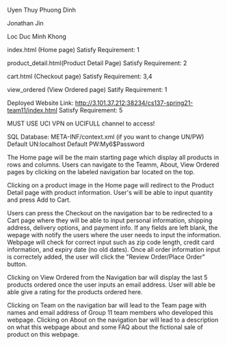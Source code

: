 Uyen Thuy Phuong Dinh

Jonathan Jin

Loc Duc Minh Khong

index.html (Home page)
Satisfy Requirement: 1

product_detail.html(Product Detail Page)
Satisfy Requirement: 2

cart.html (Checkout page)
Satisfy Requirement: 3,4

view_ordered (View Ordered page)
Satify Requirement: 1

Deployed Website Link:
http://3.101.37.212:38234/cs137-spring21-team11/index.html
Satisfy Requirement: 5

MUST USE UCI VPN on UCIFULL channel to access!

SQL Database:
META-INF/context.xml (if you want to change UN/PW)
Default UN:localhost
Default PW:My6$Password

The Home page will be the main starting page which display all products in rows and columns. Users can navigate to the Teamm, About, View Ordered pages by clicking on the 
labeled navigation bar located on the top.

Clicking on a product image in the Home page will redirect to the Product Detail page with product information. User's will be able to input quantity and press Add to Cart. 

Users can press the Checkout on the navigation bar to be redirected to a Cart page where they will be able to input personal information, shipping address, delivery options, 
and payment info. If any fields are left blank, the wepage with notify the users where the user needs to input the information. Webpage will check for correct input such as zip 
code length, credit card information, and expiry date (no old dates). Once all order information input is correctely added, the user will click the "Review Order/Place Order" button.

Clicking on View Ordered from the Navigation bar will display the last 5 products ordered once the user inputs an email address. User will able be able give a rating for the products 
ordered here. 

Clicking on Team on the navigation bar will lead to the Team page with names and email address of Group 11 team members who developed this webpage. Clicking on About on the navigation 
bar will lead to a description on what this webpage about and some FAQ about the fictional sale of product on this webpage.
